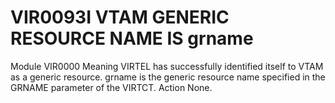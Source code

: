 # VIR0093I VTAM GENERIC RESOURCE NAME IS grname
Module
    VIR0000
Meaning
    VIRTEL has successfully identified itself to VTAM as a generic resource. grname is the generic resource name specified in the GRNAME parameter of the VIRTCT.
Action
    None.
